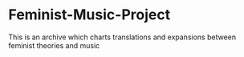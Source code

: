 # Feminist-Music-Project
This is an archive which charts translations and expansions between feminist theories and music
